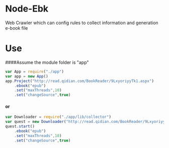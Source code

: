 # Node-Ebk
Web Crawler which can config rules to collect information and generation e-book file
# Use
####Assume the module folder is "app"
```Javascript
var App = require("./app")
var app = new App()
app.Project("http://read.qidian.com/BookReader/9LxyoriyyTk1.aspx")
    .ebook("epub")
    .set("maxThreads",10)
    .set("changeSource",true)

```
#### or
```Javascript
var Downloader = require("./app/lib/collector")
var quest = new Downloader("http://read.qidian.com/BookReader/9LxyoriyyTk1.aspx")
quest.start()
    .ebook("epub")
    .set("maxThreads",10)
    .set("changeSource",true)

```
